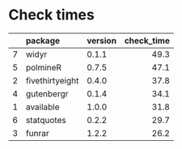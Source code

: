 # Check times

|   |package         |version | check_time|
|:--|:---------------|:-------|----------:|
|7  |widyr           |0.1.1   |       49.3|
|5  |polmineR        |0.7.5   |       47.1|
|2  |fivethirtyeight |0.4.0   |       37.8|
|4  |gutenbergr      |0.1.4   |       34.1|
|1  |available       |1.0.0   |       31.8|
|6  |statquotes      |0.2.2   |       29.7|
|3  |funrar          |1.2.2   |       26.2|


